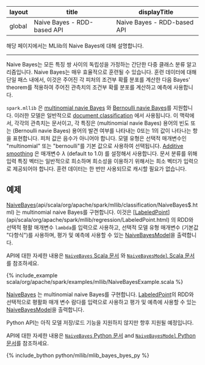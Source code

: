 |layout|title|displayTitle|
|--|--|--|
| global | Naive Bayes - RDD-based API|Naive Bayes - RDD-based API

해당 페이지에서는 MLlib의 Naive Bayes에 대해 설명합니다. 

---
Naive Bayes는 모든 특징 쌍 사이의 독립성을 가정하는 간단한 다중 클래스 분류 알고리즘입니다. Naive Bayes는 매우 효율적으로 훈련될 수 있습니다. 훈련 데이터에 대해 단일 패스 내에서, 이것은 주어진 각 피처의 조건부 확률 분포를 계산한 다음 Bayes' theorem를 적용하여 주어진 관측치의 조건부 확률 분포를 계산하고 예측에 사용합니다. 

`spark.mllib` 은  [multinomial navie Bayes](http://en.wikipedia.org/wiki/Naive_Bayes_classifier#Multinomial_naive_Bayes) 와 [Bernoulli navie Bayes](http://nlp.stanford.edu/IR-book/html/htmledition/the-bernoulli-model-1.html)를 지원합니다. 이러한 모델은 일반적으로 [document classification](http://nlp.stanford.edu/IR-book/html/htmledition/naive-bayes-text-classification-1.html) 에서 사용됩니다. 이 맥락에서, 각각의 관측치는 문서이고, 각 특징은 (multinomial navie Bayes) 용어의 빈도 또는 (Bernoulli navie Bayes) 용어의 발견 여부를 나타내는 0또는 1의 값이 나타나는 항을 표현합니다. 피처 값은 음수가 아니어야 합니다. 모델 유형은 선택적 매개변수인 "multinomial" 또는 "bernoulli"를 기본 값으로 사용하여 선택됩니다. [Additive smoothing](http://en.wikipedia.org/wiki/Lidstone_smoothing) 은 매개변수 
$\lambda$ (default to $1.0$) 를 설정해서 사용합니다. 문서 분류를 위해 입력 특징 벡터는 일반적으로 희소하며 희소성을 이용하기 위해서는 희소 벡터가 입력으로 제공되어야 합니다. 훈련 데이터는 한 번만 사용되므로 캐시할 필요가 없습니다. 

## 예제
<div class="codetabs">
<div data-lang="scala" markdown="1">

[NaiveBayes](https://github.com/apache/spark/blob/master/docs/api/scala/org/apache/spark/mllib/classification/NaiveBayes$.html)(api/scala/org/apache/spark/mllib/classification/NaiveBayes$.html) 는 multinomial naive Bayes를 구현합니다. 이것은 
[[LabeledPoint](https://github.com/apache/spark/blob/master/docs/api/scala/org/apache/spark/mllib/regression/LabeledPoint.html)](api/scala/org/apache/spark/mllib/regression/LabeledPoint.html) 의 RDD와 선택적 평활 매개변수 `lambda`를 입력으로 사용하고, 선택적 모델 유형 매개변수 (기본값 "다항식")를 사용하며, 평가 및 예측에 사용할 수 있는 [NaiveBayesModel](https://github.com/apache/spark/blob/master/docs/api/scala/org/apache/spark/mllib/classification/NaiveBayesModel.html)을 출력합니다.

API에 대한 자세한 내용은 [`NaiveBayes`  Scala 문서](https://github.com/apache/spark/blob/master/docs/api/scala/org/apache/spark/mllib/classification/NaiveBayes$.html) 와 [`NaiveBayesModel`  Scala 문서](https://github.com/apache/spark/blob/master/docs/api/scala/org/apache/spark/mllib/classification/NaiveBayesModel.html)를 참조하세요.

{% include_example scala/org/apache/spark/examples/mllib/NaiveBayesExample.scala %}

[NaiveBayes](https://github.com/apache/spark/blob/master/docs/api/java/org/apache/spark/mllib/classification/NaiveBayes.html) 는 
multinomial naive Bayes를 구현합니다. [LabeledPoint](https://github.com/apache/spark/blob/master/docs/api/java/org/apache/spark/mllib/regression/LabeledPoint.html)의 RDD와 선택적으로 평활화 매개 변수 람다를 입력으로 사용하고 평가 및 예측에 사용할 수 있는 [NaiveBayesModel](https://github.com/apache/spark/blob/master/docs/api/java/org/apache/spark/mllib/classification/NaiveBayesModel.html)을 출력합니다. 

Python API는 아직 모델 저장/로드 기능을 지원하지 않지만 향후 지원될 예정입니다. 

API에 대한 자세한 내용은 [`NaiveBayes`  Python 문서](https://github.com/apache/spark/blob/master/docs/api/python/reference/api/pyspark.mllib.classification.NaiveBayes.html) and [`NaiveBayesModel`  Python 문서](https://github.com/apache/spark/blob/master/docs/api/python/reference/api/pyspark.mllib.classification.NaiveBayesModel.html)를 참조하세요. 

{% include_bython python/mllib/mlib_bayes_byes_py %}
